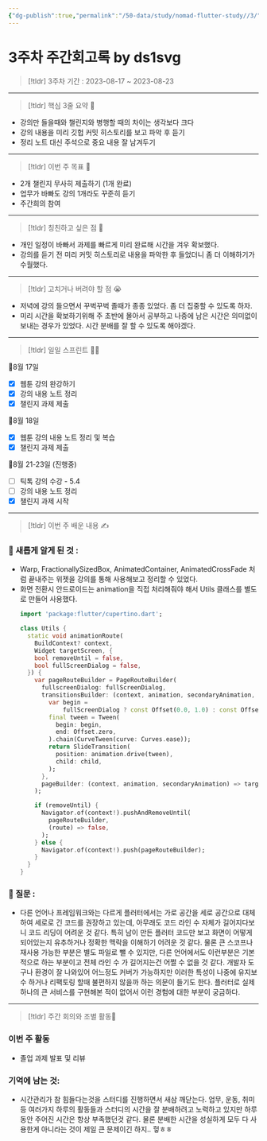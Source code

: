 ```yaml
---
{"dg-publish":true,"permalink":"/50-data/study/nomad-flutter-study//3/"}
---
```


# 3주차 주간회고록 by ds1svg

> [!tldr] 3주차
> 기간 : 2023-08-17 ~ 2023-08-23

---

> [!tldr]  핵심 3줄 요약 💖
- 강의만 들을때와 챌린지와 병행할 때의 차이는 생각보다 크다
- 강의 내용을 미리 깃헙 커밋 히스토리를 보고 파악 후 듣기
- 정리 노트 대신 주석으로 중요 내용 잘 남겨두기

---

> [!tldr]  이번 주 목표 🎯
- 2개 챌린지 무사히 제출하기 (1개 완료)
- 업무가 바빠도 강의 1개라도 꾸준히 듣기
- 주간희의 참여

---

> [!tldr] 칭친하고 싶은 점 👏
- 개인 일정이 바빠서 과제를 빠르게 미리 완료해 시간을 겨우 확보했다.
- 강의를 듣기 전 미리 커밋 히스토리로 내용을 파악한 후 들었더니 좀 더 이해하기가 수월했다.

---

> [!tldr] 고치거나 버려야 할 점 😭
- 저녁에 강의 들으면서 꾸벅꾸벅 졸때가 종종 있었다. 좀 더 집중할 수 있도록 하자.
- 미리 시간을 확보하기위해 주 초반에 몰아서 공부하고 나중에 남은 시간은 의미없이 보내는 경우가 있었다. 시간 분배를 잘 할 수 있도록 해야겠다.

---

> [!tldr] 일일 스프린트 🏃‍♀

🔽8월 17일
- [x] 웹툰 강의 완강하기
- [x] 강의 내용 노트 정리
- [x] 챌린지 과제 제출

🔽8월 18일
- [x] 웹툰 강의 내용 노트 정리 및 복습
- [x] 챌린지 과제 제출

🔽8월 21-23일 (진행중)
- [ ] 틱톡 강의 수강  - 5.4
- [ ] 강의 내용 노트 정리
- [x] 챌린지 과제 시작

---

> [!tldr]  이번 주 배운 내용 ✍️

### 🤩 새롭게 알게 된 것 :
- Warp, FractionallySizedBox, AnimatedContainer, AnimatedCrossFade 처럼 끝내주는 위젯을 강의를 통해 사용해보고 정리할 수 있었다.
- 화면 전환시 안드로이드는 animation을 직접 처리해줘야 해서 Utils 클래스를 별도로 만들어 사용했다.
	```dart
	import 'package:flutter/cupertino.dart';
	
	class Utils {
	  static void animationRoute(
	    BuildContext? context,
	    Widget targetScreen, {
	    bool removeUntil = false,
	    bool fullScreenDialog = false,
	  }) {
	    var pageRouteBuilder = PageRouteBuilder(
	      fullscreenDialog: fullScreenDialog,
	      transitionsBuilder: (context, animation, secondaryAnimation, child) {
	        var begin =
	            fullScreenDialog ? const Offset(0.0, 1.0) : const Offset(1.0, 0.0);
	        final tween = Tween(
	          begin: begin,
	          end: Offset.zero,
	        ).chain(CurveTween(curve: Curves.ease));
	        return SlideTransition(
	          position: animation.drive(tween),
	          child: child,
	        );
	      },
	      pageBuilder: (context, animation, secondaryAnimation) => targetScreen,
	    );
	
	    if (removeUntil) {
	      Navigator.of(context!).pushAndRemoveUntil(
	        pageRouteBuilder,
	        (route) => false,
	      );
	    } else {
	      Navigator.of(context!).push(pageRouteBuilder);
	    }
	  }
	}
	```

### 🤔 질문 :
- 다른 언어나 프레임워크와는 다르게 플러터에서는 가로 공간을 세로 공간으로 대체하여 세로로 긴 코드를 권장하고 있는데, 아무래도 코드 라인 수 자체가 길어지다보니 코드 리딩이 어려운 것 같다. 특히 남이 만든 플러터 코드만 보고 화면이 어떻게 되어있는지 유추하거나 정확한 맥락을 이해하기 어려운 것 같다. 물론 큰 스코프나 재사용 가능한 부분은 별도 파일로 뺄 수 있지만, 다른 언어에서도 이런부분은 기본적으로 하는 부분이고 전체 라인 수 가 길어지는건 어쩔 수 없을 것 같다. 개발자 도구나 환경이 잘 나와있어 어느정도 커버가 가능하지만 이러한 특성이 나중에 유지보수 하거나 리팩토링 할때 불편하지 않을까 하는 의문이 들기도 한다. 플러터로 실제 하나의 큰 서비스를 구현해본 적이 없어서 이런 경험에 대한 부분이 궁금하다.
---

> [!tldr] 주간 회의와 조별 활동💖

### 이번 주 활동
- 졸업 과제 발표 및 리뷰

### 기억에 남는 것:
- 시간관리가 참 힘들다는것을 스터디를 진행하면서 새삼 깨닫는다. 업무, 운동, 취미 등 여러가지 하루의 활동들과 스터디의 시간을 잘 분배하려고 노력하고 있지만 하루동안 주어진 시간은 항상 부족했던것 같다. 물론 분배한 시간을 성실하게 모두 다 사용한게 아니라는 것이 제일 큰 문제이긴 하지.. 헣ㅎㅎ

